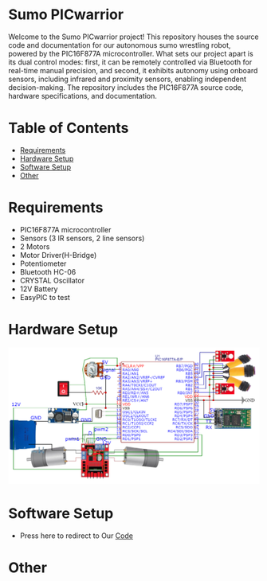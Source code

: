 # Sumo PICwarrior
Welcome to the Sumo PICwarrior project! This repository houses the source code and documentation for our autonomous sumo wrestling robot, powered by the PIC16F877A microcontroller. What sets our project apart is its dual control modes: first, it can be remotely controlled via Bluetooth for real-time manual precision, and second, it exhibits autonomy using onboard sensors, including infrared and proximity sensors, enabling independent decision-making. The repository includes the PIC16F877A source code, hardware specifications, and documentation. 


# Table of Contents
- <span style="color:blue">[Requirements](#requirements)</span>
- <span style="color:blue">[Hardware Setup](#hardware-setup)</span>
- <span style="color:blue">[Software Setup](#software-setup)</span>
- <span style="color:blue">[Other](#other)</span>

# Requirements
- PIC16F877A microcontroller
- Sensors (3 IR sensors, 2 line sensors)
- 2 Motors
- Motor Driver(H-Bridge)
- Potentiometer
- Bluetooth HC-06
- CRYSTAL Oscillator
- 12V Battery
- EasyPIC to test

# Hardware Setup
![Hardware Setup](picWorriorCircuit.png)

# Software Setup
- Press here to redirect to Our
 <span style="color:blue">[Code](Sumo)</span>

# Other
